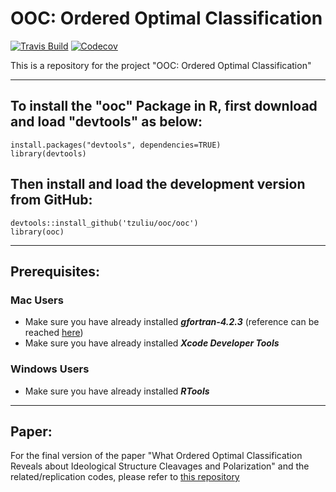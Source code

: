 # OOC: Ordered Optimal Classification 
[![Travis Build](https://img.shields.io/travis/USER/REPO.svg)](https://travis-ci.org/tzuliu/ooc)
[![Codecov](https://img.shields.io/codecov/c/github/codecov/example-python.svg)](https://codecov.io/gh/tzuliu/ooc)


This is a repository for the project "OOC: Ordered Optimal Classification"

---

## To install the "ooc" Package in R, first download and load "devtools" as below:
````
install.packages("devtools", dependencies=TRUE)
library(devtools)
````

## Then install and load the development version from GitHub:
````
devtools::install_github('tzuliu/ooc/ooc')
library(ooc)
````

---
## Prerequisites:

### Mac Users

* Make sure you have already installed ***gfortran-4.2.3*** (reference can be reached [here](https://cran.r-project.org/bin/macosx/tools/))
* Make sure you have already installed ***Xcode Developer Tools***

### Windows Users

* Make sure you have already installed ***RTools***
---
## Paper:

For the final version of the paper "What Ordered Optimal Classification Reveals about Ideological Structure Cleavages and Polarization" and the related/replication codes, please refer to [this repository](https://github.com/tzuliu/What-Ordered-Optimal-Classification-Reveals-about-Ideological-Structure-Cleavages-and-Polarization)
